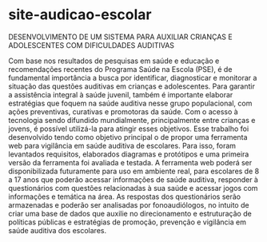 # site-audicao-escolar

DESENVOLVIMENTO DE UM SISTEMA PARA AUXILIAR CRIANÇAS E ADOLESCENTES COM DIFICULDADES AUDITIVAS

Com base nos resultados de pesquisas em saúde e educação e recomendações recentes do Programa Saúde na Escola (PSE), é de fundamental importância a busca por identificar, diagnosticar e monitorar a situação das questões auditivas em crianças e adolescentes. Para garantir a assistência integral à saúde juvenil, também é importante elaborar estratégias que foquem na saúde auditiva nesse grupo populacional, com ações preventivas, curativas e promotoras da saúde. Com o acesso à tecnologia sendo difundido mundialmente, principalmente entre crianças e jovens, é possível utilizá-la para atingir esses objetivos. Esse trabalho foi desenvolvido tendo como objetivo principal o de propor uma ferramenta web para vigilância em saúde auditiva de escolares. Para isso, foram levantados requisitos, elaborados diagramas e protótipos e uma primeira versão da ferramenta foi avaliada e testada. A ferramenta web poderá ser disponibilizada futuramente para uso em ambiente real, para escolares de 8 a 17 anos que poderão acessar informações de saúde auditiva, responder à questionários com questões relacionadas à sua saúde e acessar jogos com informações e temática na área. As respostas dos questionários serão armazenadas e poderão ser analisadas por fonoaudiólogos, no intuito de criar uma base de dados que auxilie no direcionamento e estruturação de políticas públicas e estratégias de promoção, prevenção e vigilância em saúde auditiva dos escolares.
